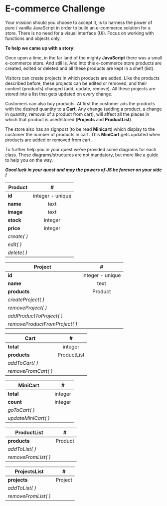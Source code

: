 # E-commerce Challenge

Your mission should you choose to accept it, is to harness the power of pure / vanilla JavaScript in order to build an e-commerce solution for a store. There is no need for a visual interface (UI). Focus on working with functions and objects only.

**To help we came up with a story:**

Once upon a time, in the far land of the mighty **JavaScript** there was a small e-commerce store. And still is. And into this e-commerce store products are created, edited or deleted and all these products are kept in a shelf (list).

Visitors can create projects in which products are added. Like the products described before, these projects can be edited or removed, and their content (products) changed (add, update, remove).
All these projects are stored into a list that gets updated on every change.

Customers can also buy products.
At first the customer ads the products with the desired quantity  to a **Cart**. Any change (adding a product, a change in quantity, removal of a product from cart), will affect all the places in which that product is used/stored (**Projects** and **ProductList**).

The store also has an signpost (to be read **Minicart**) which display to the customer the number of products in cart. This **MiniCart** gets updated when products are added or removed from cart.

To further help you in your quest we’ve provided some diagrams for each class. These diagrams/structures are not mandatory, but more like a guide to help you on the way.

**_Good luck in your quest and may the powers of JS be forever on your side !_**


| Product | #
| ------ | :----:|
| **id** | integer - unique |
| **name**| text|
| **image** | text |
| **stock** | integer |
| **price** | integer |   
| *create( )* |
| *edit( )* |
| *delete( )* |



|Project|#
| ------ | :----:|
| **id** | integer - unique |
| **name**| text|
| **products** | Product |  
| *createProject( )* |
| *removeProject( )* |
| *addProductToProject( )* |
| *removeProductFromProject( )* |


| Cart  |#
| ------ | :----:|
| **total** | integer |
| **products**| ProductList |
| *addToCart( )* |
| *removeFromCart( )* |


| MiniCart|#
| ------ | :----:|
| **total** | integer |
| **count**| integer|
| *goToCart( )* |
| *updateMiniCart( )* |


|ProductList|#
| ------ | :----:|
| **products**| Product |
| *addToList( )* |
| *removeFromList( )* |


|ProjectsList|#
| ------ | :----:|
| **projects**| Project |
| *addToList( )* |
| *removeFromList( )* |
